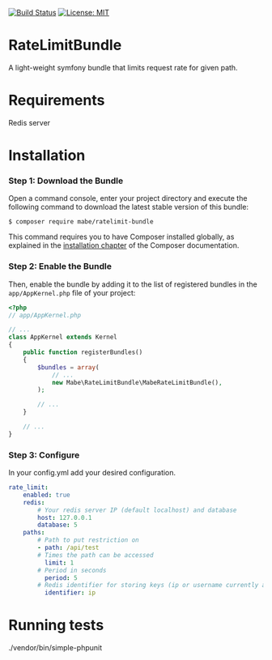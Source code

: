 [![Build Status](https://travis-ci.org/mbeineris/RateLimitBundle.svg?branch=master)](https://travis-ci.org/mbeineris/RateLimitBundle) [![License: MIT](https://img.shields.io/badge/License-MIT-yellow.svg)](https://opensource.org/licenses/MIT)
# RateLimitBundle

A light-weight symfony bundle that limits request rate for given path.

Requirements
============

Redis server

Installation
============

### Step 1: Download the Bundle

Open a command console, enter your project directory and execute the
following command to download the latest stable version of this bundle:

```console
$ composer require mabe/ratelimit-bundle
```

This command requires you to have Composer installed globally, as explained
in the [installation chapter](https://getcomposer.org/doc/00-intro.md)
of the Composer documentation.

### Step 2: Enable the Bundle

Then, enable the bundle by adding it to the list of registered bundles
in the `app/AppKernel.php` file of your project:

```php
<?php
// app/AppKernel.php

// ...
class AppKernel extends Kernel
{
    public function registerBundles()
    {
        $bundles = array(
            // ...
            new Mabe\RateLimitBundle\MabeRateLimitBundle(),
        );

        // ...
    }

    // ...
}
```

### Step 3: Configure

In your config.yml add your desired configuration.

```yml
rate_limit:
    enabled: true
    redis:
        # Your redis server IP (default localhost) and database
        host: 127.0.0.1
        database: 5
    paths:
        # Path to put restriction on
        - path: /api/test
        # Times the path can be accessed
          limit: 1
        # Period in seconds
          period: 5
        # Redis identifier for storing keys (ip or username currently available)
          identifier: ip
``` 

Running tests
============

./vendor/bin/simple-phpunit
